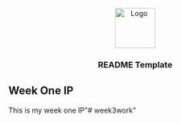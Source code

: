 <div></div>

<!-- PROJECT LOGO -->
<br />
<div align="center">
    <img src="images/lion.jpeg" alt="Logo" width="80" height="80">

  <h3 align="center">README Template</h3>
</div>



<!-- ABOUT THE PROJECT -->
## Week One IP

This is my week one IP"# week3work" 
